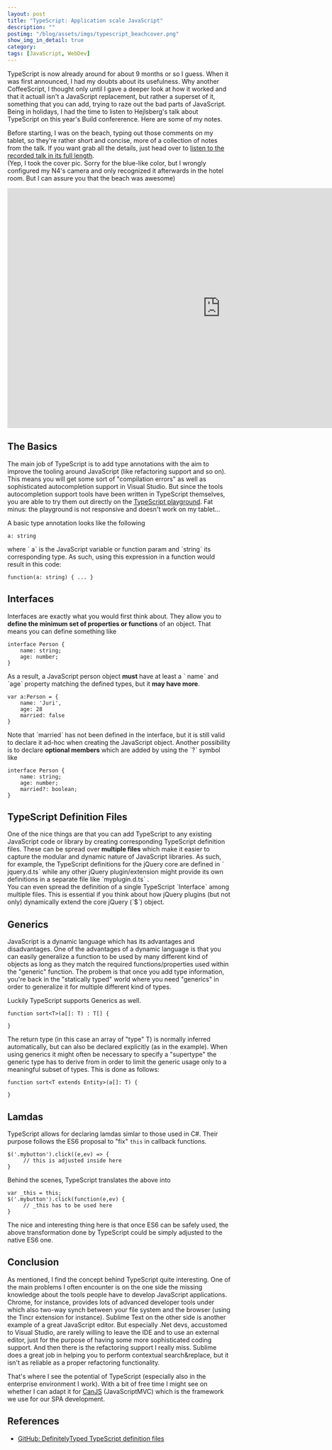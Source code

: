 ```yaml
---
layout: post
title: "TypeScript: Application scale JavaScript"
description: ""
postimg: "/blog/assets/imgs/typescript_beachcover.png"
show_img_in_detail: true
category: 
tags: [JavaScript, WebDev]
---
```


TypeScript is now already around for about 9 months or so I guess. When it was first announced, I had my doubts about its usefulness. Why another CoffeeScript, I thought only until I gave a deeper look at how it worked and that it actuall isn't a JavaScript replacement, but rather a superset of it, something that you can add, trying to raze out the bad parts of JavaScript. Being in holidays, I had the time to listen to Hejlsberg's talk about TypeScript on this year's Build confererence. Here are some of my notes.

Before starting, I was on the beach, typing out those comments on my tablet, so they're rather short and concise, more of a collection of notes from the talk. If you want grab all the details, just head over to [listen to the recorded talk in its full length]( http://channel9.msdn.com/Events/Build/2013/3-314).  
(Yep, I took the cover pic. Sorry for the blue-like color, but I wrongly configured my N4's camera and only recognized it afterwards in the hotel room. But I can assure you that the beach was awesome)

<iframe style="height:540px;width:960px" src="http://channel9.msdn.com/Events/Build/2013/3-314/player?w=960&h=540" frameBorder="0" scrolling="no"> </iframe>

## The Basics

The main job of TypeScript is to add type annotations with the aim to improve the tooling around JavaScript (like refactoring support and so on). This means you will get some sort of "compilation errors" as well as sophisticated autocompletion support in Visual Studio. But since the tools autocompletion support tools have been written in TypeScript themselves, you are able to try them out directly on the [TypeScript playground]( http://www.typescriptlang.org/Playground/). Fat minus: the playground is not responsive and doesn't work on my tablet...

A basic type annotation looks like the following

    a: string

where ˋ aˋ  is the JavaScript variable or function param and ˋstringˋ its corresponding type. As such, using this expression in a function would result in this code:

    function(a: string) { ... }

## Interfaces

Interfaces are exactly what you would first think about. They allow you to **define the minimum set of properties or functions** of an object. That means you can define something like

    interface Person {
        name: string;
        age: number;
    }

As a result, a JavaScript person object **must** have at least a ˋ nameˋ and ˋageˋ  property matching the defined types, but it **may have more**.

    var a:Person = {
        name: 'Juri',
        age: 28
        married: false
    }

Note that ˋmarriedˋ has not been defined in the interface, but it is still valid to declare it ad-hoc when creating the JavaScript object. Another possibility is to declare **optional members** which are added by using the ˋ?ˋ symbol like

    interface Person {
        name: string;
        age: number;
        married?: boolean;
    }

## TypeScript Definition Files

One of the nice things are that you can add TypeScript to any existing JavaScript code or library by creating corresponding TypeScript definition files. These can be spread over **multiple files** which make it easier to capture the modular and dynamic nature of JavaScript libraries. As such, for example, the TypeScript definitions for the jQuery core are defined in ˋ jquery.d.tsˋ  while any other jQuery plugin/extension might provide its own definitions in a separate file like ˋmyplugin.d.tsˋ .  
You can even spread the definition of a single TypeScript ˋInterfaceˋ  among multiple files. This is essential if you think about how jQuery plugins (but not only) dynamically extend the core jQuery (ˋ$ˋ) object.

## Generics

JavaScript is a dynamic language which has its advantages and disadvantages. One of the advantages of a dynamic language is that you can easily generalize a function to be used by many different kind of objects as long as they match the required functions/properties used within the "generic" function. The probem is that once you add type information, you're back in the "statically typed" world where you need "generics" in order to generalize it for multiple different kind of types.

Luckily TypeScript supports Generics as well.

    function sort<T>(a[]: T) : T[] {

    }

The return type (in this case an array of "type" T) is normally inferred automatically, but can also be declared explicitly (as in the example). When using generics it might often be necessary to specify a "supertype" the generic type has to derive from in order to limit the generic usage only to a meaningful subset of types. This is done as follows:

    function sort<T extends Entity>(a[]: T) {

    }

## Lamdas

TypeScript allows for declaring lamdas simlar to those used in C#. Their purpose follows the ES6 proposal to "fix" `this` in callback functions.

    $('.mybutton').click((e,ev) => {
         // this is adjusted inside here
    }

Behind the scenes, TypeScript translates the above into

    var _this = this;
    $('.mybutton').click(function(e,ev) {
         // _this has to be used here
    }

The nice and interesting thing here is that once ES6 can be safely used, the above transformation done by TypeScript could be simply adjusted to the native ES6 one.

## Conclusion

As mentioned, I find the concept behind TypeScript quite interesting. One of the main problems I often encounter is on the one side the missing knowledge about the tools people have to develop JavaScript applications. Chrome, for instance, provides lots of advanced developer tools under which also two-way synch between your file system and the browser (using the Tincr extension for instance). Sublime Text on the other side is another example of a great JavaScript editor. But especially .Net devs, accustomed to Visual Studio, are rarely willing to leave the IDE and to use an external editor, just for the purpose of having some more sophisticated coding support. And then there is the refactoring support I really miss. Sublime does a great job in helping you to perform contextual search&replace, but it isn't as reliable as a proper refactoring functionality.

That's where I see the potential of TypeScript (especially also in the enterprise environment I work). With a bit of free time I might see on whether I can adapt it for [CanJS](http://canjs.us) (JavaScriptMVC) which is the framework we use for our SPA development.


## References

- [GitHub: DefinitelyTyped TypeScript definition files]( https://github.com/DefinitelyTyped/DefinitelyTyped)